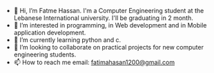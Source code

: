 - 👋 Hi, I’m Fatme Hassan. I'm a Computer Engineering student at the Lebanese International university. I'll be graduating in 2 month.
- 👀 I’m interested in programming, in Web development and in Mobile application development.
- 🌱 I’m currently learning python and c.
- 💞️ I’m looking to collaborate on practical projects for new computer engineering students.
- 📫 How to reach me email: fatimahasan1200@gmail.com 

<!---
Fatima765/Fatima765 is a ✨ special ✨ repository because its `README.md` (this file) appears on your GitHub profile.
You can click the Preview link to take a look at your changes.
--->
